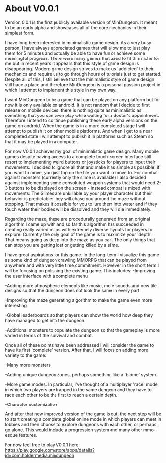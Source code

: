 # About V0.0.1

Version 0.0.1 is the first publicly available version of MinDungeon. It meant to be an early alpha and showcases all of the core mechanics in their simplest form. 

I have long been interested in minimalistic game design. As a very busy person, I have always appreciated games that will allow me to just play them for 5 minutes and 
actually be able to have fun or achieve some meaningful progress. There were many games that used to fit this niche for me but in recent years it appears that this style
of game design is disappearing. Modern game design strives to make us 'addicted' to their mechanics and require us to go through hours of tutorials just to get started.
Despite all of this, I still believe that the minimalistic style of game design still hace a place and therefore MinDungeon is a personal passion project in which I attempt
to implement this style in my own way. 

I want MinDungeon to be a game that can be played on any platform but for now it is only available on android. It is not random that I decide to first release on mobile devices:
there is nothing quite as minimalistic as something that you can even play while waiting for a doctor's appointment. Therefore I intend to continue publishing these early alpha
versions on the game on android. When the game is in a more completed stage I will attempt to publish it on other mobile platforms. And when I get to a near completed state I will attempt
to publish it in platforms such as Steam so that it may be played in a computer. 

For now V0.0.1 achieves my goal of minimalistic game design. Many mobile games despite having access to a complete touch-screen interface still resort to implementing weird buttons
or joysticks for players to input their movements. I decided to ignore all that and make it as simple as possible: if you want to move, you just tap on the tile you want to move to. 
For combat against monsters (currently only the slime is available) I also decided against implementing some convoluted weapon systems that would need 2-3 buttons to be 
displayed on the screen - instead combat is mixed with movements. The Slimes are unkillable by your player character but their behavior is predictable: they will chase you
around the maze without stopping. That makes it possible for you to lure them into water and if they touch water their bodies will be dissolved and they will die immediately. 

Regarding the maze, these are procedurally generated from an original algorithm I came up with and so far this algorithm has succeeded in creating really varied maps with
extremely diverse layouts for players to explore. Currently the only goal of the game is to maximize your 'depth'. That means going as deep into the maze as you can. The 
only things that can stop you are getting lost or getting killed by a slime. 

I have great aspirations for this game. In the long-term I visualize this game as some kind of dungeon crawling MMORPG that can be played from anywhere and with very little
time commitment. However in the short term I will be focusing on polishing the existing game. This includes:
-Improving the user interface with a complete menu

-Adding more atmospheric elements like music, more sounds and new tile designs so that the dungeon does not look the same in every part

-Improving the maze generating algorithm to make the game even more interesting

-Global leaderboards so that players can show the world how deep they have managed to get into the dungeon.

-Additional monsters to populate the dungeon so that the gameplay is more varied in terms of the survival and combat.

Once all of these points have been addressed I will consider the game to have its first 'complete' version. After that, I will focus on adding more variety to the game:

-Many more monsters

-Adding unique dungeon zones, perhaps something like a 'biome' system.

-More game modes. In particular, I've thought of a multiplayer 'race' mode in which two players are trapped in the same dungeon and they have to race each other to be the
first to reach a certain depth. 

-Character customization

And after that new improved version of the game is out, the next step will be to start creating a complete global online mode in which players can meet in lobbies and then choose to
explore dungeons with each other, or perhaps go alone. This would include a progression system and many other mmo-esque features. 

For now feel free to play V0.0.1 here: https://play.google.com/store/apps/details?id=com.holdermedia.mindungeon
